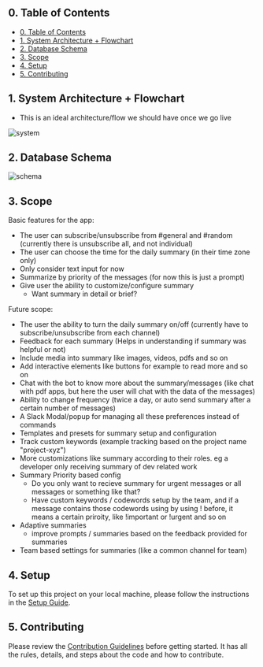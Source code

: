 

## 0. Table of Contents

- [0. Table of Contents](#0-table-of-contents)
- [1. System Architecture + Flowchart](#1-system-architecture--flowchart)
- [2. Database Schema](#2-database-schema)
- [3. Scope](#3-scope)
- [4. Setup](#4-setup)
- [5. Contributing](#5-contributing)


## 1. System Architecture + Flowchart

- This is an ideal architecture/flow we should have once we go live

![system](https://github-production-user-asset-6210df.s3.amazonaws.com/143497789/321708533-23c88f04-5791-41a0-8f71-84f7a2ca9fe0.png?X-Amz-Algorithm=AWS4-HMAC-SHA256&X-Amz-Credential=AKIAVCODYLSA53PQK4ZA%2F20240614%2Fus-east-1%2Fs3%2Faws4_request&X-Amz-Date=20240614T115220Z&X-Amz-Expires=300&X-Amz-Signature=3a4715e221bff9fff38eac1900df3cb1648ad0c946030185bed43c3e555a5e5a&X-Amz-SignedHeaders=host&actor_id=143497789&key_id=0&repo_id=785046990)

## 2. Database Schema

![schema](https://github-production-user-asset-6210df.s3.amazonaws.com/143497789/321699791-ede6ccf5-1ca4-4fee-bb23-6e69872ef63d.png?X-Amz-Algorithm=AWS4-HMAC-SHA256&X-Amz-Credential=AKIAVCODYLSA53PQK4ZA%2F20240614%2Fus-east-1%2Fs3%2Faws4_request&X-Amz-Date=20240614T115229Z&X-Amz-Expires=300&X-Amz-Signature=6caff96ef153665ab9dc983180e01432e788a1c59f2a983b2b5fc928c11e4d42&X-Amz-SignedHeaders=host&actor_id=143497789&key_id=0&repo_id=785046990)

## 3. Scope

Basic features for the app:
- The user can subscribe/unsubscribe from #general and #random (currently there is unsubscribe all, and not individual)
- The user can choose the time for the daily summary (in their time zone only)
- Only consider text input for now
- Summarize by priority of the messages (for now this is just a prompt)
- Give user the ability to customize/configure summary
  - Want summary in detail or brief?

Future scope:
- The user the ability to turn the daily summary on/off (currently have to subscribe/unsubscribe from each channel)
- Feedback for each summary (Helps in understanding if summary was helpful or not)
- Include media into summary like images, videos, pdfs and so on
- Add interactive elements like buttons for example to read more and so on
- Chat with the bot to know more about the summary/messages (like chat with pdf apps, but here the user will chat with the data of the messages)
- Ability to change frequency (twice a day, or auto send summary after a certain number of messages)
- A Slack Modal/popup for managing all these preferences instead of commands
- Templates and presets for summary setup and configuration
- Track custom keywords (example tracking based on the project name "project-xyz")
- More customizations like summary according to their roles. eg a developer only receiving summary of dev related work
- Summary Priority based config
  - Do you only want to recieve summary for urgent messages or all messages or something like that?
  - Have custom keywords / codewords setup by the team, and if a message contains those codewords using by using ! before, it means a certain priroity, like !important or !urgent and so on
- Adaptive summaries
  - improve prompts / summaries based on the feedback provided for summaries
- Team based settings for summaries (like a common channel for team)

## 4. Setup

To set up this project on your local machine, please follow the instructions in the [Setup Guide](./SETUP.md).

## 5. Contributing

Please review the [Contribution Guidelines](./CONTRIBUTING.md) before getting started.
It has all the rules, details, and steps about the code and how to contribute.